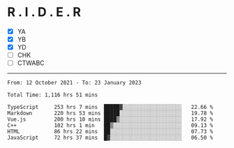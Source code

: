 # R . I . D . E . R

- [x] YA
- [x] YB
- [x] YD
- [ ] CHK
- [ ] CTWABC

---

<!--START_SECTION:waka-->

```text
From: 12 October 2021 - To: 23 January 2023

Total Time: 1,116 hrs 51 mins

TypeScript     253 hrs 7 mins  █████▓░░░░░░░░░░░░░░░░░░░   22.66 %
Markdown       220 hrs 53 mins █████░░░░░░░░░░░░░░░░░░░░   19.78 %
Vue.js         200 hrs 10 mins ████▒░░░░░░░░░░░░░░░░░░░░   17.92 %
C++            102 hrs 1 min   ██▒░░░░░░░░░░░░░░░░░░░░░░   09.13 %
HTML           86 hrs 22 mins  ██░░░░░░░░░░░░░░░░░░░░░░░   07.73 %
JavaScript     72 hrs 37 mins  █▓░░░░░░░░░░░░░░░░░░░░░░░   06.50 %
```

<!--END_SECTION:waka-->
